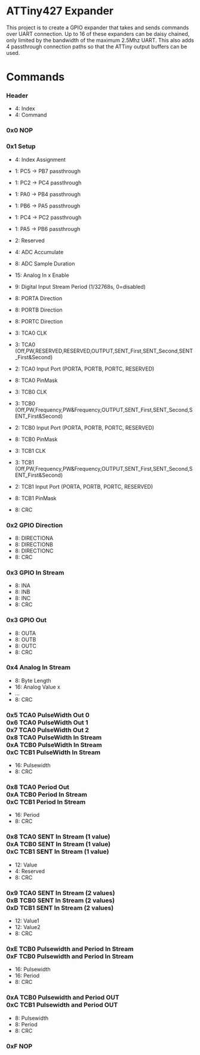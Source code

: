 # ATTiny427 Expander
This project is to create a GPIO expander that takes and sends commands over UART connection. 
Up to 16 of these expanders can be daisy chained, only limited by the bandwidth of the maximum 2.5Mhz UART. 
This also adds 4 passthrough connection paths so that the ATTiny output buffers can be used.

# Commands
### Header
* 4: Index
* 4: Command
### 0x0 NOP
### 0x1 Setup
* 4: Index Assignment
* 1: PC5 -> PB7 passthrough
* 1: PC2 -> PC4 passthrough
* 1: PA0 -> PB4 passthrough
* 1: PB6 -> PA5 passthrough

* 1: PC4 -> PC2 passthrough
* 1: PA5 -> PB6 passthrough
* 2: Reserved
* 4: ADC Accumulate

* 8: ADC Sample Duration

* 15: Analog In x Enable
* 9: Digital Input Stream Period (1/32768s, 0=disabled)

* 8: PORTA Direction

* 8: PORTB Direction

* 8: PORTC Direction

* 3: TCA0 CLK
* 3: TCA0 (Off,PW,RESERVED,RESERVED,OUTPUT,SENT_First,SENT_Second,SENT_First&Second)
* 2: TCA0 Input Port (PORTA, PORTB, PORTC, RESERVED)

* 8: TCA0 PinMask

* 3: TCB0 CLK
* 3: TCB0 (Off,PW,Frequency,PW&Frequency,OUTPUT,SENT_First,SENT_Second,SENT_First&Second)
* 2: TCB0 Input Port (PORTA, PORTB, PORTC, RESERVED)

* 8: TCB0 PinMask

* 3: TCB1 CLK
* 3: TCB1 (Off,PW,Frequency,PW&Frequency,OUTPUT,SENT_First,SENT_Second,SENT_First&Second)
* 2: TCB1 Input Port (PORTA, PORTB, PORTC, RESERVED)

* 8: TCB1 PinMask

* 8: CRC
### 0x2 GPIO Direction
* 8: DIRECTIONA
* 8: DIRECTIONB
* 8: DIRECTIONC
* 8: CRC
### 0x3 GPIO In Stream
* 8: INA
* 8: INB
* 8: INC
* 8: CRC
### 0x3 GPIO Out
* 8: OUTA
* 8: OUTB
* 8: OUTC
* 8: CRC
### 0x4 Analog In Stream
* 8: Byte Length
* 16: Analog Value x
* ...
* 8: CRC
### 0x5 TCA0 PulseWidth Out 0 <br/> 0x6 TCA0 PulseWidth Out 1 <br/> 0x7 TCA0 PulseWidth Out 2 <br/> 0x8 TCA0 PulseWidth In Stream <br/> 0xA TCB0 PulseWidth In Stream <br/> 0xC TCB1 PulseWidth In Stream
* 16: Pulsewidth
* 8: CRC
### 0x8 TCA0 Period Out <br/> 0xA TCB0 Period In Stream <br/> 0xC TCB1 Period In Stream
* 16: Period
* 8: CRC
### 0x8 TCA0 SENT In Stream (1 value) <br/> 0xA TCB0 SENT In Stream (1 value) <br/> 0xC TCB1 SENT In Stream (1 value)
* 12: Value
* 4: Reserved
* 8: CRC
### 0x9 TCA0 SENT In Stream (2 values) <br/> 0xB TCB0 SENT In Stream (2 values) <br/> 0xD TCB1 SENT In Stream (2 values)
* 12: Value1
* 12: Value2
* 8: CRC
### 0xE TCB0 Pulsewidth and Period In Stream <br/> 0xF TCB0 Pulsewidth and Period In Stream
* 16: Pulsewidth
* 16: Period
* 8: CRC
### 0xA TCB0 Pulsewidth and Period OUT <br/> 0xC TCB1 Pulsewidth and Period OUT
* 8: Pulsewidth
* 8: Period
* 8: CRC
### 0xF NOP